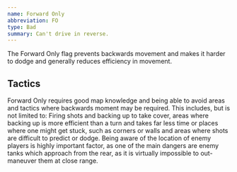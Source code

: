 ```yaml
---
name: Forward Only
abbreviation: FO
type: Bad
summary: Can't drive in reverse.
---
```


The Forward Only flag prevents backwards movement and makes it harder to dodge and generally reduces efficiency in movement.

## Tactics

Forward Only requires good map knowledge and being able to avoid areas and tactics where backwards moment may be required. This includes, but is not limited to: Firing shots and backing up to take cover, areas where backing up is more efficient than a turn and takes far less time or places where one might get stuck, such as corners or walls and areas where shots are difficult to predict or dodge. Being aware of the location of enemy players is highly important factor, as one of the main dangers are enemy tanks which approach from the rear, as it is virtually impossible to out-maneuver them at close range.